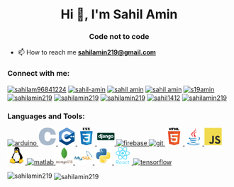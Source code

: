 <h1 align="center">Hi 👋, I'm Sahil Amin</h1>
<h3 align="center">Code not to code</h3>

- 📫 How to reach me **sahilamin219@gmail.com**

<h3 align="left">Connect with me:</h3>
<p align="left">
<a href="https://twitter.com/sahilam96841224" target="blank"><img align="center" src="https://cdn.jsdelivr.net/npm/simple-icons@3.0.1/icons/twitter.svg" alt="sahilam96841224" height="30" width="40" /></a>
<a href="https://linkedin.com/in/sahil-amin" target="blank"><img align="center" src="https://cdn.jsdelivr.net/npm/simple-icons@3.0.1/icons/linkedin.svg" alt="sahil-amin" height="30" width="40" /></a>
<a href="https://stackoverflow.com/users/sahil amin" target="blank"><img align="center" src="https://cdn.jsdelivr.net/npm/simple-icons@3.0.1/icons/stackoverflow.svg" alt="sahil amin" height="30" width="40" /></a>
<a href="https://fb.com/sahil amin" target="blank"><img align="center" src="https://cdn.jsdelivr.net/npm/simple-icons@3.0.1/icons/facebook.svg" alt="sahil amin" height="30" width="40" /></a>
<a href="https://www.codechef.com/users/s19amin" target="blank"><img align="center" src="https://cdn.jsdelivr.net/npm/simple-icons@3.1.0/icons/codechef.svg" alt="s19amin" height="30" width="40" /></a>
<a href="https://www.hackerrank.com/sahilamin219" target="blank"><img align="center" src="https://cdn.jsdelivr.net/npm/simple-icons@3.0.1/icons/hackerrank.svg" alt="sahilamin219" height="30" width="40" /></a>
<a href="https://codeforces.com/profile/sahilamin219" target="blank"><img align="center" src="https://cdn.jsdelivr.net/npm/simple-icons@3.0.1/icons/codeforces.svg" alt="sahilamin219" height="30" width="40" /></a>
<a href="https://www.leetcode.com/sahilamin219" target="blank"><img align="center" src="https://cdn.jsdelivr.net/npm/simple-icons@3.0.1/icons/leetcode.svg" alt="sahilamin219" height="30" width="40" /></a>
<a href="https://www.hackerearth.com/sahil1412" target="blank"><img align="center" src="https://cdn.jsdelivr.net/npm/simple-icons@3.0.1/icons/hackerearth.svg" alt="sahil1412" height="30" width="40" /></a>
<a href="https://auth.geeksforgeeks.org/user/sahilamin219" target="blank"><img align="center" src="https://cdn.jsdelivr.net/npm/simple-icons@3.0.1/icons/geeksforgeeks.svg" alt="sahilamin219" height="30" width="40" /></a>
</p>

<h3 align="left">Languages and Tools:</h3>
<p align="left"> <a href="https://www.arduino.cc/" target="_blank"> <img src="https://cdn.worldvectorlogo.com/logos/arduino-1.svg" alt="arduino" width="40" height="40"/> </a> <a href="https://www.cprogramming.com/" target="_blank"> <img src="https://raw.githubusercontent.com/devicons/devicon/master/icons/c/c-original.svg" alt="c" width="40" height="40"/> </a> <a href="https://www.w3schools.com/cpp/" target="_blank"> <img src="https://raw.githubusercontent.com/devicons/devicon/master/icons/cplusplus/cplusplus-original.svg" alt="cplusplus" width="40" height="40"/> </a> <a href="https://www.w3schools.com/css/" target="_blank"> <img src="https://raw.githubusercontent.com/devicons/devicon/master/icons/css3/css3-original-wordmark.svg" alt="css3" width="40" height="40"/> </a> <a href="https://www.djangoproject.com/" target="_blank"> <img src="https://raw.githubusercontent.com/devicons/devicon/master/icons/django/django-original.svg" alt="django" width="40" height="40"/> </a> <a href="https://firebase.google.com/" target="_blank"> <img src="https://www.vectorlogo.zone/logos/firebase/firebase-icon.svg" alt="firebase" width="40" height="40"/> </a> <a href="https://git-scm.com/" target="_blank"> <img src="https://www.vectorlogo.zone/logos/git-scm/git-scm-icon.svg" alt="git" width="40" height="40"/> </a> <a href="https://www.w3.org/html/" target="_blank"> <img src="https://raw.githubusercontent.com/devicons/devicon/master/icons/html5/html5-original-wordmark.svg" alt="html5" width="40" height="40"/> </a> <a href="https://www.java.com" target="_blank"> <img src="https://raw.githubusercontent.com/devicons/devicon/master/icons/java/java-original.svg" alt="java" width="40" height="40"/> </a> <a href="https://developer.mozilla.org/en-US/docs/Web/JavaScript" target="_blank"> <img src="https://raw.githubusercontent.com/devicons/devicon/master/icons/javascript/javascript-original.svg" alt="javascript" width="40" height="40"/> </a> <a href="https://www.linux.org/" target="_blank"> <img src="https://raw.githubusercontent.com/devicons/devicon/master/icons/linux/linux-original.svg" alt="linux" width="40" height="40"/> </a> <a href="https://www.mathworks.com/" target="_blank"> <img src="https://raw.githubusercontent.com/simple-icons/simple-icons/master/icons/mathworks.svg" alt="matlab" width="40" height="40"/> </a> <a href="https://www.mongodb.com/" target="_blank"> <img src="https://raw.githubusercontent.com/devicons/devicon/master/icons/mongodb/mongodb-original-wordmark.svg" alt="mongodb" width="40" height="40"/> </a> <a href="https://www.mysql.com/" target="_blank"> <img src="https://raw.githubusercontent.com/devicons/devicon/master/icons/mysql/mysql-original-wordmark.svg" alt="mysql" width="40" height="40"/> </a> <a href="https://www.python.org" target="_blank"> <img src="https://raw.githubusercontent.com/devicons/devicon/master/icons/python/python-original.svg" alt="python" width="40" height="40"/> </a> <a href="https://reactjs.org/" target="_blank"> <img src="https://raw.githubusercontent.com/devicons/devicon/master/icons/react/react-original-wordmark.svg" alt="react" width="40" height="40"/> </a> <a href="https://www.tensorflow.org" target="_blank"> <img src="https://www.vectorlogo.zone/logos/tensorflow/tensorflow-icon.svg" alt="tensorflow" width="40" height="40"/> </a> </p>

<p><img align="left" src="https://github-readme-stats.vercel.app/api/top-langs?username=sahilamin219&show_icons=true&locale=en&layout=compact" alt="sahilamin219" /></p>

<p>&nbsp;<img align="center" src="https://github-readme-stats.vercel.app/api?username=sahilamin219&show_icons=true&locale=en" alt="sahilamin219" /></p>

<!--
**Sahilamin219/sahilamin219** is a ✨ _special_ ✨ repository because its `README.md` (this file) appears on your GitHub profile.

Here are some ideas to get you started:

- 🔭 I’m currently working on ...
- 🌱 I’m currently learning ...
- 👯 I’m looking to collaborate on ...
- 🤔 I’m looking for help with ...
- 💬 Ask me about ...
- 📫 How to reach me: ...
- 😄 Pronouns: ...
- ⚡ Fun fact: ...
-->
